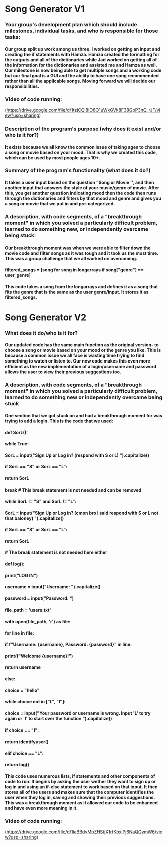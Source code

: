 # Song Generator V1
### Your group's development plan which should include milestones, individual tasks, and who is responsible for those tasks:
#### Our group split up work among us three. I worked on getting an input and creating the if statements with Hamza. Hamza created the formatting for the outputs and all of the dictionaries while Jad worked on getting all of the information for the dictionaries and assisted me and Hamza as well. Our milestone is now being able to get multiple songs and a working code but our final goal is a GUI and the ability to have one song recommended rather than all the applicable songs. Moving forward we will decide our responsibilities.
### Video of code running:
(https://drive.google.com/file/d/1tzjCQi8IO6O1uWxGVk8F38GpP3nQ_rJF/view?usp=sharing) 
### Description of the program's purpose (why does it exist and/or who is it for?)
#### It exists because we all know the common issue of taking ages to choose a song or movie based on your mood. That is why we created this code, which can be used by most people ages 10+.
### Summary of the program's functionality (what does it do?)
#### It takes a user input based on the question “Song or Movie '', and then another input that answers the style of your music/genre of movie.  After this, you get another question indicating mood then the code then runs through the dictionaries and filters by that mood and genre and gives you a song or movie that we put in and pre-categorized. 
### A description, with code segments, of a "breakthrough moment" in which you solved a particularly difficult problem, learned to do something new, or independently overcame being stuck:
#### Our breakthrough moment was when we were able to filter down the movie code  and filter songs as it was tough and it took us the most time. This was a group challenge that we all worked on overcoming.
#### filtered_songs = [song for song in longarrays if song["genre"] == user_genre] 
#### This code takes a song from the longarrays and defines it as a song that fits the genre that is the same as the user genre/input. It stores it as filtered_songs.

# Song Generator V2
### What does it do/who is it for?
#### Our updated code has the same main function as the original version- to choose a song or movie based on your mood or the genre you like. This is because a common issue we all face is wasting time trying to find something to watch or listen to. Our new code makes this even more efficient as the new implementation of a login/username and password allows the user to view their previous suggestions too.
###  A description, with code segments, of a "breakthrough moment" in which you solved a particularly difficult problem, learned to do something new or independently overcame being stuck
#### One section that we got stuck on and had a breakthrough moment for was trying to add a login. This is the code that we used: 
#### def SorL():
####  while True:
####      SorL = input("Sign Up or Log in? (respond with S or L) ").capitalize()
####      if SorL == "S" or SorL == "L":
####          return SorL
####          break  # This break statement is not needed and can be removed
####      while SorL != "S" and SorL != "L":
####          SorL = input("Sign Up or Log in? (cmon bro i said respond with S or L not that baloney) ").capitalize()
####          if SorL == "S" or SorL == "L":
####              return SorL
####              # The break statement is not needed here either

#### def log():
####  print("LOG IN")
####  username = input("Username: ").capitalize()
####  password = input("Password: ")
####  file_path = 'users.txt'
####  with open(file_path, 'r') as file:
####      for line in file:
####          if f"Username: {username}, Password: {password}" in line:
####              print(f"Welcome {username}!")
####              return username
####      else:
####          choice = "hello"
####          while choice not in ["L", "I"]:
####              choice = input("Your password or username is wrong. Input 'L' to try again or 'I' to start over the function ").capitalize()
####              if choice == "I":
####                  return identifyuser()
####              elif choice == "L":
####                  return log()

#### This code uses numerous lists, if statements and other components of code to run. It begins by asking the user wether they want to sign up or log in and using an if-else statement to work based on that input. It then stores all of the users and makes sure that the computer identifies the user when they log in, saving and showing their previous suggestions. This was a breakthrough moment as it allowed our code to be enhanced and have even more meaning in it. 
### Video of code running:
(https://drive.google.com/file/d/1iaBBdvMpZHStjX1rfKbxIPj6NaQQymW6/view?usp=sharing)
